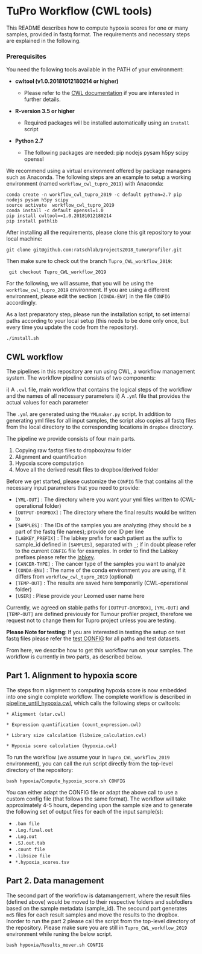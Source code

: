 # TuPro Workflow (CWL tools)

This README describes how to compute hypoxia scores for one or many samples, provided in fastq format. The requirements and necessary steps are explained in the following.

### Prerequisites   ###

You need the following tools available in the PATH of your environment:

 * **cwltool (v1.0.20181012180214 or higher)**
 
    * Please refer to the [CWL documentation](https://github.com/common-workflow-language/cwltool) if you are interested in further details.

 * **R-version 3.5 or higher**
    * Required packages will be installed automatically using an `install` script

 * **Python 2.7**
    * The following packages are needed: pip nodejs pysam h5py scipy openssl

We recommend using a virtual environment offered by package managers such as Anaconda. The following steps are an example to setup a working environment (named `workflow_cwl_tupro_2019`) with Anaconda:

```
conda create -n workflow_cwl_tupro_2019 -c default python=2.7 pip nodejs pysam h5py scipy
source activate  workflow_cwl_tupro_2019
conda install -c default openssl=1.0
pip install cwltool==1.0.20181012180214
pip install pathlib

```

After installing all the requirements, please clone this git repository to your local machine:

```
git clone git@github.com:ratschlab/projects2018_tumorprofiler.git
```
Then make sure to check out the branch `Tupro_CWL_workflow_2019`:

```
 git checkout Tupro_CWL_workflow_2019
```

For the following, we will assume, that you will be using the `workflow_cwl_tupro_2019` environment. If you are using a different environment, please edit the section `[CONDA-ENV]` in the file `CONFIG` accordingly.

As a last preparatory step, please run the installation script, to set internal paths according to your local setup (this needs to be done only once, but every time you update the code from the repository).


```
./install.sh

```

## CWL workflow ##

The pipelines in this repository are run using CWL, a workflow management system. The workflow pipeline consists of two components:

   i) A `.cwl` file, main workflow that contains the logical steps of the workflow and the names of all necessary parameters
  ii) A `.yml` file that provides the actual values for each parameter

The `.yml` are generated using the `YMLmaker.py` script. In addition to generating yml files for all input samples, the script
also copies all fastq files from the local directory to the corresponding locations in `dropbox` directory.


The pipeline we provide consists of four main parts. 

1) Copying raw fastqs files to dropbox/raw folder
2) Alignment and quantification
3) Hypoxia score computation
4) Move all the derived result files to dropbox/derived folder

Before we get started, please customize the `CONFIG` file that contains all the necessary input parameters that you need to provide:

* `[YML-OUT]`        : The directory where you want your yml files written to (CWL-operational folder)
* `[OUTPUT-DROPBOX]` : The directory where the final results would be written to
* `[SAMPLES]`        : The IDs of the samples you are analyzing (they should be a part of the fastq file names); provide one ID per line
* `[LABKEY_PREFIX]`     : The labkey prefix for each patient as the suffix to sample_id defined in `[SAMPLES]`,
                       separated with   `_`; if in doubt please refer to the current `CONFIG` file for examples.
                       In order to  find the Labkey prefixes please refer the [labkey](https://tp-labkey.ethz.ch/labkey/Tumor%20Profiler%20-%20Melanoma/login-login.view?returnUrl=%2Flabkey%2FTumor%2520Profiler%2520-%2520Melanoma%2Fproject-begin.view%3F).
* `[CANCER-TYPE]`   : The cancer type of the samples you want to analyze
* `[CONDA-ENV]`     : The name of the conda environment you are using, if it differs from `workflow_cwl_tupro_2019` (optional)
* `[TEMP-OUT]`      : The results are saved here temporarily  (CWL-operational folder)
* `[USER]`          : Plese provide your Leomed user name here


Currently, we agreed on stable paths for `[OUTPUT-DROPBOX]`, `[YML-OUT]` and `[TEMP-OUT]` are defined previously for Tumour profiler project, therefore we request not to change them for Tupro project unless you are testing.

**Please Note for testing**: If you are interested in testing the setup on test fastq files please refer the [test CONFIG](https://github.com/ratschlab/projects2018_tumorprofiler/blob/Tupro_CWL_workflow_2019/config_test) for all paths and test datasets.  


From here, we describe how to get this workflow run on your samples. The workflow is currently in two parts, as described below.

## Part 1.  Alignment to hypoxia score  ##

The steps from alignment to computing hypoxia score is now embedded into one single complete workflow. The complete workflow is described in [pipeline_until_hypoxia.cwl](https://github.com/ratschlab/projects2018_tumorprofiler/blob/Tupro_CWL_workflow_2019/cwltools/pipeline_until_hypoxia.cwl), which calls the following steps or cwltools:

`* Alignment (star.cwl)`

`* Expression quantification (count_expression.cwl)`

`* Library size calculation (libsize_calculation.cwl)`

`* Hypoxia score calculation (hypoxia.cwl)`

To run the workflow (we assume your in `Tupro_CWL_workflow_2019` environment), you can call the run script directly from the top-level directory of the repository:

```
bash hypoxia/Compute_hypoxia_score.sh CONFIG
```

You can either adapt the CONFIG file or adapt the above call to use a custom config file (that follows the same format).
The workflow will take approximately 4-5 hours, depending upon the sample size and to generate the following set of output files for each of the input sample(s):

* `.bam file`
* `.Log.final.out`
* `.Log.out`
* `.SJ.out.tab`
* `.count file`
* `.libsize file`
* `*.hypoxia_scores.tsv`


## Part 2. Data management ##

The second part of the workflow is datamangement, where the result files (defined above) would be moved to their respective folders and subfodlers based on the sample metadata (sample_id). The secound part generates `md5` files for each result samples and move the results to the dropbox. Inorder to run the part 2 please call the script from the top-level directory of the repository. Please make sure you are still in `Tupro_CWL_workflow_2019` environment while runing the below script.

``` 
bash hypoxia/Results_mover.sh CONFIG 

```




